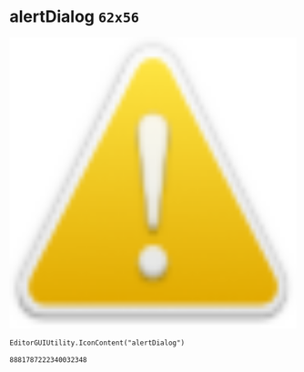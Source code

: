 # alertDialog `62x56`
<img src="/img/alertDialog.png" width=512 height=512>

``` CSharp
EditorGUIUtility.IconContent("alertDialog")
```
```
8881787222340032348
```
